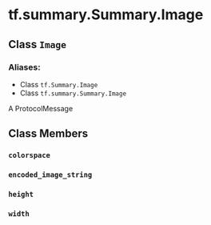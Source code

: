 <div itemscope itemtype="http://developers.google.com/ReferenceObject">
<meta itemprop="name" content="tf.summary.Summary.Image" />
<meta itemprop="path" content="Stable" />
<meta itemprop="property" content="colorspace"/>
<meta itemprop="property" content="encoded_image_string"/>
<meta itemprop="property" content="height"/>
<meta itemprop="property" content="width"/>
</div>

# tf.summary.Summary.Image

## Class `Image`



### Aliases:

* Class `tf.Summary.Image`
* Class `tf.summary.Summary.Image`

A ProtocolMessage

## Class Members

<h3 id="colorspace"><code>colorspace</code></h3>

<h3 id="encoded_image_string"><code>encoded_image_string</code></h3>

<h3 id="height"><code>height</code></h3>

<h3 id="width"><code>width</code></h3>

